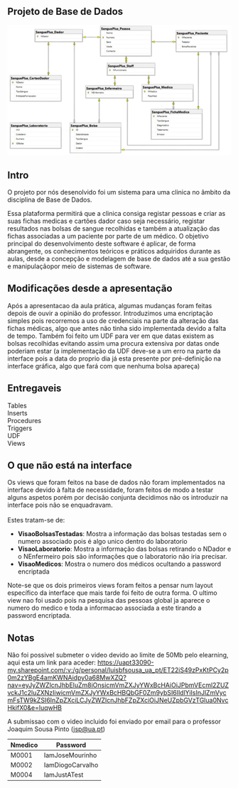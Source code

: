 ## Projeto de Base de Dados
![](Table.png)

## Intro
O projeto por nós desenolvido foi um sistema para uma clinica no âmbito da disciplina de Base de Dados.

Essa plataforma permitirá que a clinica consiga registar
pessoas e criar as suas fichas medicas e cartões dador
caso seja necessário, registar resultados nas bolsas de
sangue recolhidas e também a atualização das fichas
associadas a um paciente por parte de um médico. O
objetivo principal do desenvolvimento deste software é
aplicar, de forma abrangente, os conhecimentos teóricos
e práticos adquiridos durante as aulas, desde a
concepção e modelagem de base de dados até a sua
gestão e manipulaçãopor meio de sistemas de software.
<br />

## Modificações desde a apresentação
Após a apresentacao da aula prática, algumas mudanças foram feitas depois de ouvir a opinião do professor. Introduzimos uma encriptação simples pois recorremos a uso de credenciais na parte da alteração das fichas médicas, algo que antes não tinha sido implementada devido a falta de tempo.
Também foi feito um UDF para ver em que datas existem as bolsas recolhidas evitando assim uma procura extensiva por datas onde poderiam estar (a implementação da UDF deve-se a um erro na parte da interface pois a data do proprio dia já esta presente por pré-definição na interface gráfica, algo que fará com que nenhuma bolsa apareça)
<br />

## Entregaveis
Tables<br />
Inserts<br />
Procedures<br />
Triggers<br />
UDF<br />
Views<br />

## O que não está na interface
Os views que foram feitos na base de dados não foram implementados na interface devido à falta de necessidade, foram feitos de modo a testar alguns aspetos porém por decisão conjunta decidimos não os introduzir na interface pois não se enquadravam.<br /><br />
Estes tratam-se de: <br />
- **VisaoBolsasTestadas**: Mostra a informação das bolsas testadas sem o numero associado pois é algo unico dentro do laboratorio<br />
- **VisaoLaboratorio**: Mostra a informação das bolsas retirando o NDador e o NEnfermeiro pois são informações que o laboratorio não iria precisar. <br />
- **VisaoMedicos**: Mostra o numero dos médicos ocultando a password encriptada<br />

Note-se que os dois primeiros views foram feitos a pensar num layout específico da interface que mais tarde foi feito de outra forma. O ultimo view nao foi usado pois na pesquisa das pessoas global ja aparece o numero do medico e toda a informacao associada a este tirando a password encriptada.

## Notas
Não foi possivel submeter o video devido ao limite de 50Mb pelo elearning, aqui esta um link para aceder: https://uapt33090-my.sharepoint.com/:v:/g/personal/luisbfsousa_ua_pt/ET22iS49zPxKtPCy2p0m2zYBgE4amKWNAidpy0a68MwXZQ?nav=eyJyZWZlcnJhbEluZm8iOnsicmVmZXJyYWxBcHAiOiJPbmVEcml2ZUZvckJ1c2luZXNzIiwicmVmZXJyYWxBcHBQbGF0Zm9ybSI6IldlYiIsInJlZmVycmFsTW9kZSI6InZpZXciLCJyZWZlcnJhbFZpZXciOiJNeUZpbGVzTGlua0NvcHkifX0&e=luqwHB

A submissao com o video incluido foi enviado por email para o professor Joaquim Sousa Pinto (jsp@ua.pt)

| Nmedico | Password |
|---------|----------------|
| M0001   | IamJoseMourinho |
| M0002   | IamDiogoCarvalho |
| M0004   | IamJustATest |
